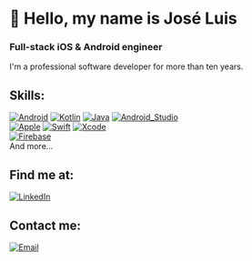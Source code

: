 # 👋 Hello, my name is José Luis
### Full-stack iOS & Android engineer


I'm a professional software developer for more than ten years. 

## Skills:
[![Android](https://img.shields.io/badge/Android-3DDC84?style=for-the-badge&logo=android&logoColor=white&labelColor=101010)]()
[![Kotlin](https://img.shields.io/badge/Kotlin-0095D5?style=for-the-badge&logo=kotlin&logoColor=white&labelColor=101010)]()
[![Java](https://img.shields.io/badge/Java-007396?style=for-the-badge&logo=java&logoColor=white&labelColor=101010)]()
[![Android_Studio](https://img.shields.io/badge/Android_Studio-3DDC84?style=for-the-badge&logo=android-studio&logoColor=white&labelColor=101010)]()
</br>
[![Apple](https://img.shields.io/badge/iOS-999999?style=for-the-badge&logo=apple&logoColor=white&labelColor=101010)]()
[![Swift](https://img.shields.io/badge/Swift-FA7343?style=for-the-badge&logo=swift&logoColor=white&labelColor=101010)]()
[![Xcode](https://img.shields.io/badge/Xcode-1575F9?style=for-the-badge&logo=xcode&logoColor=white&labelColor=101010)]()
</br>
[![Firebase](https://img.shields.io/badge/Firebase-FFCA28?style=for-the-badge&logo=firebase&logoColor=white&labelColor=101010)]()
</br>
And more...

## Find me at:


[![LinkedIn](https://img.shields.io/badge/LinkedIn-Jose_Luis-0077B5?style=for-the-badge&logo=linkedin&logoColor=white&labelColor=101010)](https://www.linkedin.com/in/jose-fernandez-mazaira)



## Contact me:

[![Email](https://img.shields.io/badge/joseluismazaira@gmail.com-my_personal_email-D14836?style=for-the-badge&logo=gmail&logoColor=white&labelColor=101010)](mailto:joseluismazaira@gmail.com)
